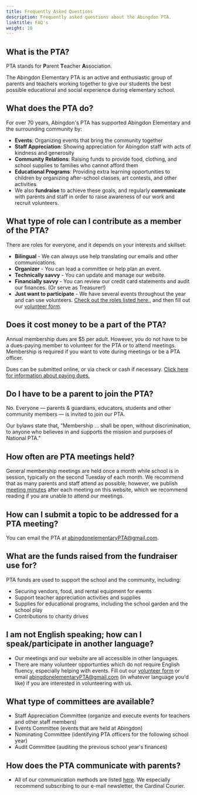 ```yaml
---
title: Frequently Asked Questions
description: Frequently asked questions about the Abingdon PTA.
linktitle: FAQ's
weight: 10
---
```


## What is the PTA?
PTA stands for **P**arent **T**eacher **A**ssociation.

The Abingdon Elementary PTA is an active and enthusiastic group of parents and teachers working together to give our students the best possible educational and social experience during elementary school.

## What does the PTA do?
For over 70 years, Abingdon's PTA has supported Abingdon Elementary and the surrounding community by:

- **Events**: Organizing events that bring the community together
- **Staff Appreciation**: Showing appreciation for Abingdon staff with acts of kindness and generosity
- **Community Relations**: Raising funds to provide food, clothing, and school supplies to families who cannot afford them
- **Educational Programs**: Providing extra learning opportunities to children by organizing after-school classes, art contests, and other activities
- We also **fundraise** to achieve these goals, and regularly **communicate** with parents and staff in order to raise awareness of our work and recruit volunteers.

## What type of role can I contribute as a member of the PTA?
There are roles for everyone, and it depends on your interests and skillset:
- **Bilingual** - We can always use help translating our emails and other communications.
- **Organizer** - You can lead a committee or help plan an event.
- **Technically savvy** - You can update and manage our website.
- **Financially savvy** - You can review our credit card statements and audit our finances. (Or serve as Treasurer!)
- **Just want to participate** - We have several events throughout the year and can use volunteers.
[Check out the roles listed here.](/roles/), and then fill out our [volunteer form](/volunteer/).

## Does it cost money to be a part of the PTA?
Annual membership dues are $5 per adult. However, you do not have to be a dues-paying member to volunteer for the PTA or to attend meetings. Membership is required if you want to vote during meetings or be a PTA officer.

Dues can be submitted online, or via check or cash if necessary. [Click here for information about paying dues.](/join/)

## Do I have to be a parent to join the PTA?
No. Everyone — parents & guardians, educators, students and other community members — is invited to join our PTA.

Our bylaws state that, "Membership ... shall be open, without discrimination, to anyone who believes in and supports the mission and purposes of National PTA."

## How often are PTA meetings held?
General membership meetings are held once a month while school is in session, typically on the second Tuesday of each month. We recommend that as many parents and staff attend as possible; however, we publish [meeting minutes](/documents/) after each meeting on this website, which we recommend reading if you are unable to attend our meetings.

## How can I submit a topic to be addressed for a PTA meeting?
You can email the PTA at abingdonelementaryPTA@gmail.com.

## What are the funds raised from the fundraiser use for?
PTA funds are used to support the school and the community, including:
- Securing vendors, food, and rental equipment for events
- Support teacher appreciation activities and supplies
- Supplies for educational programs, including the school garden and the school play
- Contributions to charity drives

## I am not English speaking; how can I speak/participate in another language?
- Our meetings and our website are all accessible in other languages.
- There are many volunteer opportunties which do not require English fluency, especially helping with events. Fill out our [volunteer form](/volunteer/) or email abingdonelementaryPTA@gmail.com (in whatever language you'd like) if you are interested in volunteering with us.

## What type of committees are available?
- Staff Appreciation Committee (organize and execute events for teachers and other staff members)
- Events Committee (events that are held at Abingdon)
- Nominating Committee (identifying PTA officers for the following school year)
- Audit Committee (auditing the previous school year's finances)

## How does the PTA communicate with parents?
- All of our communication methods are listed [here](/connect/). We especially recommend subscribing to our e-mail newsletter, the Cardinal Courier.